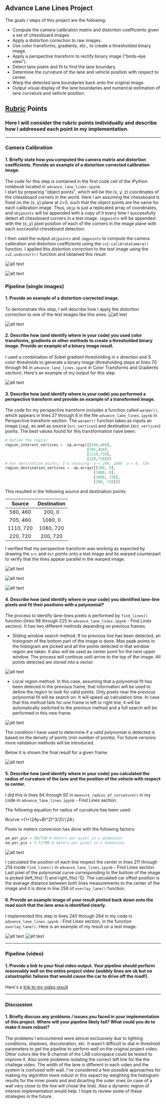 ﻿## Advance Lane Lines Project

The goals / steps of this project are the following:

* Compute the camera calibration matrix and distortion coefficients given a set of chessboard images.
* Apply a distortion correction to raw images.
* Use color transforms, gradients, etc., to create a thresholded binary image.
* Apply a perspective transform to rectify binary image ("birds-eye view").
* Detect lane pixels and fit to find the lane boundary.
* Determine the curvature of the lane and vehicle position with respect to center.
* Warp the detected lane boundaries back onto the original image.
* Output visual display of the lane boundaries and numerical estimation of lane curvature and vehicle position.

[//]: # (Image References)

[image1]: ./img/undistorted.png "Undistorted"
[image2]: ./img/undistorted2.png "Undistorted"
[image3]: ./img/undistorted_img.png "Road Transformed"
[image4]: ./img/undistorted_img2.png "Road Transformed"
[image5]: ./img/thresholding.png "Thresholding process"
[image6]: ./img/perspective1.png "Region of interest"
[image7]: ./img/perspective2.png "Transformed image to birds-eye view"
[image8]: ./img/perspective3.png "Binary transforemed image"
[image9]: ./img/warped_straight_lines.jpg "Warp Example"
[image10]: ./img/find_line.png "Find lines"
[image11]: ./img/curvature.jpg "Radius curvature calculation"
[image12]: ./img/str_lane.png "Lane overlay example in a straight"
[image13]: ./img/corner_lane.png "Lane overlay example in a corner"
[image14]: ./img/sliding_window.png "Lane overlay example in a corner"
[image15]: ./img/region.png "Lane overlay example in a corner"

[video1]: ./project_video.mp4 "Video"

## [Rubric](https://review.udacity.com/#!/rubrics/571/view) Points

### Here I will consider the rubric points individually and describe how I addressed each point in my implementation.  

---

### Camera Calibration

#### 1. Briefly state how you computed the camera matrix and distortion coefficients. Provide an example of a distortion corrected calibration image.

The code for this step is contained in the first code cell of the IPython notebook located in `advance_lane_lines.ipynb`.  
I start by preparing "object points", which will be the (x, y, z) coordinates of the chessboard corners in the world. Here I am assuming the chessboard is fixed on the (x, y) plane at z=0, such that the object points are the same for each calibration image.  Thus, `objp` is just a replicated array of coordinates, and `objpoints` will be appended with a copy of it every time I successfully detect all chessboard corners in a test image.  `imgpoints` will be appended with the (x, y) pixel position of each of the corners in the image plane with each successful chessboard detection.  

I then used the output `objpoints` and `imgpoints` to compute the camera calibration and distortion coefficients using the `cv2.calibrateCamera()` function.  I applied this distortion correction to the test image using the `cv2.undistort()` function and obtained this result: 

![alt text][image1]

![alt text][image2]

### Pipeline (single images)

#### 1. Provide an example of a distortion-corrected image.

To demonstrate this step, I will describe how I apply the distortion correction to one of the test images like this ones:
![alt text][image3]

![alt text][image4]

#### 2. Describe how (and identify where in your code) you used color transforms, gradients or other methods to create a thresholded binary image.  Provide an example of a binary image result.

I used a combination of Sobel gradient thresholding in x direction and S color thresholds to generate a binary image (thresholding steps at lines 70 through 94 in `advance_lane_lines.ipynb` in Color Transforms and Gradients section).  Here's an example of my output for this step.  

![alt text][image5]

#### 3. Describe how (and identify where in your code) you performed a perspective transform and provide an example of a transformed image.

The code for my perspective transform includes a function called `warper()`, which appears in lines 27 through 8 in the file `advance_lane_lines.ipynb` in Perspective transform section.  The `warper()` function takes as inputs an image (`img`), as well as source (`src_vertices`) and destination (`dst_vertices`) points.  The best values found for this transformation have been:


```python
# Define the region
region_interest_vertices =  np.array([[580,460],
                                     [705,460],
                                     [1110,720],
                                     [220,720]])
# For destination points, I'm choosing: x-> 200, 1080  y-> 0, 720
region_destination_vertices =  np.array([[200, 0],
                                        [1080, 0], 
                                        [1080, 720], 
                                        [200, 720]])
```

This resulted in the following source and destination points:

| Source        | Destination   | 
|:-------------:|:-------------:| 
| 580, 460      | 200, 0        | 
| 705, 460      | 1080, 0       |
| 1110, 720     | 1080, 720     |
| 220, 720      | 200, 720      |

I verified that my perspective transform was working as expected by drawing the `src` and `dst` points onto a test image and its warped counterpart to verify that the lines appear parallel in the warped image.

![alt text][image6]

![alt text][image7]

![alt text][image8]

#### 4. Describe how (and identify where in your code) you identified lane-line pixels and fit their positions with a polynomial?

The process to identify lane-lines pixels is performed by `find_lines()` function (lines 98 through 225 in `advance_lane_lines.ipynb` - Find Lines section). It has two different methods depending on previous frames.

* Sliding window search method. If no previous line has been detected, an histogram of the bottom part of the image is done. Max peak points in the histogram are picked and all the points detected in that window region are taken. It also will be used as center point for the next upper window. The process will continue until arrive to the top of the image. All points detected are stored into a vector.  

![alt text][image14]
        
* Local region method. In this case, assuming that a polynomial fit has been deteced in the previous frame, that information will be used to define the region to look for valid points. Only pixels near the previous polynomial fit will be search on. It will speed up calculation time. In case that this method fails for one frame in left or right line, it will be automatically switched to the previous method and a full search will be performed in this new frame.

![alt text][image15]

The condition I have used to determine if a valid polynomial is detected is based on the density of points (min number of points). For future versions more validation methods will be introduced.
    
Below it is shown the final result for a given frame:
    
![alt text][image10]    
    


#### 5. Describe how (and identify where in your code) you calculated the radius of curvature of the lane and the position of the vehicle with respect to center.

I did this in lines 84 through 92 in `measure_radius_of_curvature()` in my code in `advance_lane_lines.ipynb` - Find Lines section. 

The following equation for radius of curvature has been used:

Rcurve =(1+(2Ay+B)^2)^3/2)/∣2A∣

Pixels to meters conversion has done with the following factors:
```python
ym_per_pix = 30/720 # meters per pixel in y dimension
xm_per_pix = 3.7/700 # meters per pixel in x dimension
```
![alt text][image11] 

I calculated the position of each line respect the center in lines 211 through 214 inside `find_lines()` in `advance_lane_lines.ipynb` - Find Lines section. Last pixel of the polynomial curve corresponding to the bottom of the image is picked (left_fitx[-1] and right_fitx[-1]). The calculated car offset position is the average distance between both lines measurements to the center of the image and it is done in line 256 of `overlay_lane()` function. 


#### 6. Provide an example image of your result plotted back down onto the road such that the lane area is identified clearly.

I implemented this step in lines 240 through 264 in my code in `advance_lane_lines.ipynb` - Find Lines section, in the function `overlay_lane()`.  Here is an example of my result on a test image:

![alt text][image12]
![alt text][image13]

---

### Pipeline (video)

#### 1. Provide a link to your final video output.  Your pipeline should perform reasonably well on the entire project video (wobbly lines are ok but no catastrophic failures that would cause the car to drive off the road!).

Here's a [link to my video result](./output_videos/project_video.mp4)

---

### Discussion

#### 1. Briefly discuss any problems / issues you faced in your implementation of this project.  Where will your pipeline likely fail?  What could you do to make it more robust?
The problems I encountered were almost exclusively due to lighting conditions, shadows, discoloration, etc. It wasn't difficult to dial in threshold parameters to get the pipeline to perform well on the original project video. Other colors like the B channel of the LAB colorspace could be tested to improve it.
Also some problems isolating the correct left line for the the challege video.
The width of the lane is different in each video and the system is confused with wall. I've considered a few possible approaches for making my algorithm more robust in this aspect by weighting the histogram results for the inner pixels and and dicarting the outer ones (in case of a wall very close to the line will chose the line). Also a dynamic region of interest implementation would help.
I hope to review some of these strategies in the future.